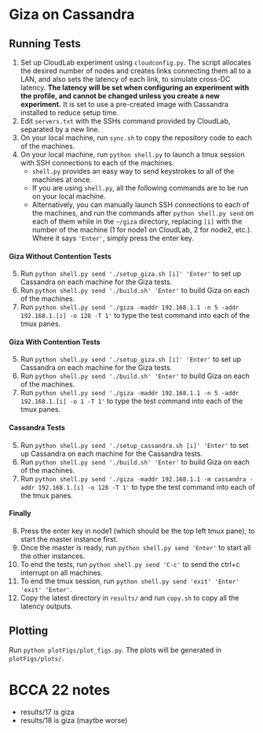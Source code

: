 # Giza on Cassandra

## Running Tests

1. Set up CloudLab experiment using `cloudconfig.py`. The script allocates the desired number of nodes and creates links connecting them all to a LAN, and also sets the latency of each link, to simulate cross-DC latency. **The latency will be set when configuring an experiment with the profile, and cannot be changed unless you create a new experiment.** It is set to use a pre-created image with Cassandra installed to reduce setup time.
2. Edit `servers.txt` with the SSHs command provided by CloudLab, separated by a new line.
3. On your local machine, run `sync.sh` to copy the repository code to each of the machines.
4. On your local machine, run `python shell.py` to launch a tmux session with SSH connections to each of the machines.
    - `shell.py` provides an easy way to send keystrokes to all of the machines at once.
    - If you are using `shell.py`, all the following commands are to be run on your local machine.
    - Alternatively, you can manually launch SSH connections to each of the machines, and run the commands after `python shell.py send` on each of them while in the `~/giza` directory, replacing `[i]` with the number of the machine (1 for node1 on CloudLab, 2 for node2, etc.). Where it says `'Enter'`, simply press the enter key.

#### Giza Without Contention Tests

5. Run `python shell.py send './setup_giza.sh [i]' 'Enter'` to set up Cassandra on each machine for the Giza tests.
6. Run `python shell.py send './build.sh' 'Enter'` to build Giza on each of the machines.
7. Run `python shell.py send './giza -maddr 192.168.1.1 -n 5 -addr 192.168.1.[i] -o 128 -T 1'` to type the test command into each of the tmux panes.

#### Giza With Contention Tests

5. Run `python shell.py send './setup_giza.sh [i]' 'Enter'` to set up Cassandra on each machine for the Giza tests.
6. Run `python shell.py send './build.sh' 'Enter'` to build Giza on each of the machines.
7. Run `python shell.py send './giza -maddr 192.168.1.1 -n 5 -addr 192.168.1.[i] -o 1 -T 1'` to type the test command into each of the tmux panes.

#### Cassandra Tests

5. Run `python shell.py send './setup_cassandra.sh [i]' 'Enter'` to set up Cassandra on each machine for the Cassandra tests.
6. Run `python shell.py send './build.sh' 'Enter'` to build Giza on each of the machines.
7. Run `python shell.py send './giza -maddr 192.168.1.1 -m cassandra -addr 192.168.1.[i] -o 128 -T 1'` to type the test command into each of the tmux panes.

#### Finally

8. Press the enter key in node1 (which should be the top left tmux pane), to start the master instance first.
9. Once the master is ready, run `python shell.py send 'Enter'` to start all the other instances.
10. To end the tests, run `python shell.py send 'C-c'` to send the ctrl+c interrupt on all machines.
11. To end the tmux session, run `python shell.py send 'exit' 'Enter' 'exit' 'Enter'`.
12. Copy the latest directory in `results/` and run `copy.sh` to copy all the latency outputs.

## Plotting

Run `python plotFigs/plot_figs.py`. The plots will be generated in `plotFigs/plots/`.


# BCCA 22 notes
- results/17 is giza
- results/18 is giza (maytbe worse)